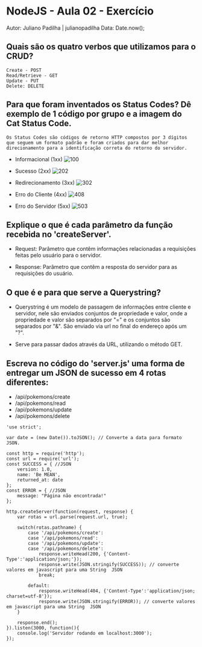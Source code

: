 # NodeJS - Aula 02 - Exercício
Autor: Juliano Padilha | julianopadilha
Data: Date.now();

## Quais são os quatro verbos que utilizamos para o CRUD?

```
Create - POST
Read/Retrieve - GET
Update - PUT
Delete: DELETE
```

## Para que foram inventados os Status Codes? Dê exemplo de 1 código por grupo e a imagem do Cat Status Code.

```
Os Status Codes são códigos de retorno HTTP compostos por 3 dígitos que seguem um formato padrão e foram criados para dar melhor direcionamento para a identificação correta do retorno do servidor.
```

- Informacional (1xx)
![100](https://http.cat/100)

- Sucesso (2xx)
![202](https://http.cat/202)

- Redirecionamento (3xx)
![302](https://http.cat/302)

- Erro do Cliente (4xx)
![408](https://http.cat/408)

- Erro do Servidor (5xx)
![503](https://http.cat/503)


## Explique o que é cada parâmetro da função recebida no 'createServer'.

- Request: Parâmetro que contêm informações relacionadas a requisições feitas pelo usuário para o servidor.

- Response: Parâmetro que contêm a resposta do servidor para as requisições do usuário.

## O que é e para que serve a Querystring?

- Querystring é um modelo de passagem de informações entre cliente e servidor, nele são enviados conjuntos de propriedade e valor, onde a propriedade e valor são separados por "=" e os conjuntos são separados por "&". São enviado via url no final do endereço após um "?".

- Serve para passar dados através da URL, utilizando o método GET.

## Escreva no código do 'server.js' uma forma de entregar um JSON de sucesso em 4 rotas diferentes:

- /api/pokemons/create
- /api/pokemons/read
- /api/pokemons/update
- /api/pokemons/delete

```
'use strict';

var date = (new Date()).toJSON(); // Converte a data para formato JSON.

const http = require('http');
const url = require('url');
const SUCCESS = { //JSON
	version: 1.0,
	name: 'Be MEAN',
	returned_at: date
};
const ERROR = { //JSON
	message: "Página não encontrada!"
};

http.createServer(function(request, response) {
	var rotas = url.parse(request.url, true);

	switch(rotas.pathname) {
		case '/api/pokemons/create':
		case '/api/pokemons/read':
		case '/api/pokemons/update':
		case '/api/pokemons/delete':
			response.writeHead(200, {'Content-Type':'application/json;'});
			response.write(JSON.stringify(SUCCESS)); // converte valores em javascript para uma String  JSON 
			break;

		default:
			response.writeHead(404, {'Content-Type':'application/json; charset=utf-8'});
			response.write(JSON.stringify(ERROR)); // converte valores em javascript para uma String  JSON
	}

	response.end();
}).listen(3000, function(){
	console.log('Servidor rodando em localhost:3000');
});
```